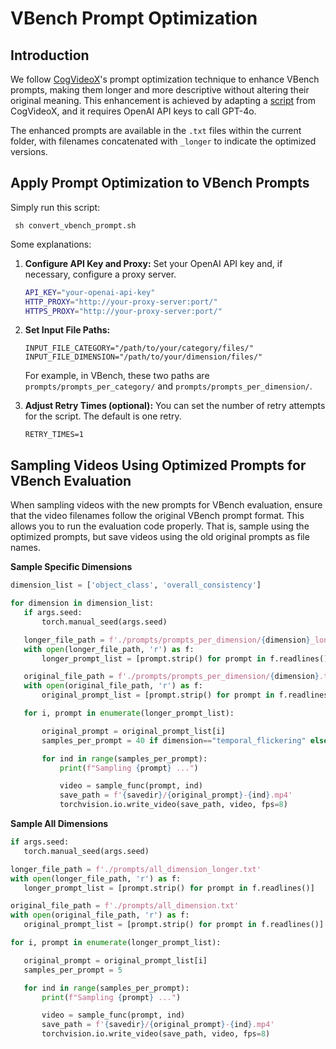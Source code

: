 

# VBench Prompt Optimization

## Introduction

We follow [CogVideoX](https://github.com/THUDM/CogVideo?tab=readme-ov-file#prompt-optimization)'s prompt optimization technique to enhance VBench prompts, making them longer and more descriptive without altering their original meaning. This enhancement is achieved by adapting a [script](https://github.com/THUDM/CogVideo/blob/1c2e487820e35ac7f53d2634b69d48c1811f236c/inference/convert_demo.py) from CogVideoX, and it requires OpenAI API keys to call GPT-4o.


The enhanced prompts are available in the `.txt` files within the current folder, with filenames concatenated with `_longer` to indicate the optimized versions.



## Apply Prompt Optimization to VBench Prompts

Simply run this script:

   ```
    sh convert_vbench_prompt.sh
   ```

Some explanations:
1. **Configure API Key and Proxy:**
    Set your OpenAI API key and, if necessary, configure a proxy server.

   ```bash
   API_KEY="your-openai-api-key"
   HTTP_PROXY="http://your-proxy-server:port/"
   HTTPS_PROXY="http://your-proxy-server:port/"
    ```
2. **Set Input File Paths:**

   ```
   INPUT_FILE_CATEGORY="/path/to/your/category/files/"
   INPUT_FILE_DIMENSION="/path/to/your/dimension/files/"
    ```
    For example, in VBench, these two paths are `prompts/prompts_per_category/` and `prompts/prompts_per_dimension/`.
3. **Adjust Retry Times (optional):**
   You can set the number of retry attempts for the script. The default is one retry.
   ```
   RETRY_TIMES=1
    ```




## Sampling Videos Using Optimized Prompts for VBench Evaluation

When sampling videos with the new prompts for VBench evaluation, ensure that the video filenames follow the original VBench prompt format. This allows you to run the evaluation code properly. That is, sample using the optimized prompts, but save videos using the old original prompts as file names.


**Sample Specific Dimensions**

 ```python
 dimension_list = ['object_class', 'overall_consistency']

 for dimension in dimension_list:
    if args.seed:
        torch.manual_seed(args.seed)    

    longer_file_path = f'./prompts/prompts_per_dimension/{dimension}_longer.txt'
    with open(longer_file_path, 'r') as f:
        longer_prompt_list = [prompt.strip() for prompt in f.readlines()]

    original_file_path = f'./prompts/prompts_per_dimension/{dimension}.txt'
    with open(original_file_path, 'r') as f:
        original_prompt_list = [prompt.strip() for prompt in f.readlines()]

    for i, prompt in enumerate(longer_prompt_list):

        original_prompt = original_prompt_list[i]
        samples_per_prompt = 40 if dimension=="temporal_flickering" else 5

        for ind in range(samples_per_prompt):
            print(f"Sampling {prompt} ...")

            video = sample_func(prompt, ind)
            save_path = f'{savedir}/{original_prompt}-{ind}.mp4'
            torchvision.io.write_video(save_path, video, fps=8)

 ```
 **Sample All Dimensions**
 ```python
if args.seed:
    torch.manual_seed(args.seed)    

longer_file_path = f'./prompts/all_dimension_longer.txt'
with open(longer_file_path, 'r') as f:
    longer_prompt_list = [prompt.strip() for prompt in f.readlines()]

original_file_path = f'./prompts/all_dimension.txt'
with open(original_file_path, 'r') as f:
    original_prompt_list = [prompt.strip() for prompt in f.readlines()]

for i, prompt in enumerate(longer_prompt_list):

    original_prompt = original_prompt_list[i]
    samples_per_prompt = 5

    for ind in range(samples_per_prompt):
        print(f"Sampling {prompt} ...")

        video = sample_func(prompt, ind)
        save_path = f'{savedir}/{original_prompt}-{ind}.mp4'
        torchvision.io.write_video(save_path, video, fps=8)
 ```

